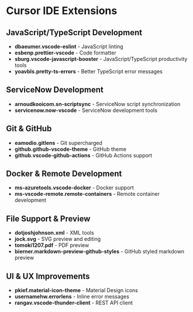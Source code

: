 # Cursor IDE Extensions

## JavaScript/TypeScript Development

- **dbaeumer.vscode-eslint** - JavaScript linting
- **esbenp.prettier-vscode** - Code formatter
- **sburg.vscode-javascript-booster** - JavaScript/TypeScript productivity tools
- **yoavbls.pretty-ts-errors** - Better TypeScript error messages

## ServiceNow Development

- **arnoudkooicom.sn-scriptsync** - ServiceNow script synchronization
- **servicenow.now-vscode** - ServiceNow development tools

## Git & GitHub

- **eamodio.gitlens** - Git supercharged
- **github.github-vscode-theme** - GitHub theme
- **github.vscode-github-actions** - GitHub Actions support

## Docker & Remote Development

- **ms-azuretools.vscode-docker** - Docker support
- **ms-vscode-remote.remote-containers** - Remote container development

## File Support & Preview

- **dotjoshjohnson.xml** - XML tools
- **jock.svg** - SVG preview and editing
- **tomoki1207.pdf** - PDF preview
- **bierner.markdown-preview-github-styles** - GitHub styled markdown preview

## UI & UX Improvements

- **pkief.material-icon-theme** - Material Design icons
- **usernamehw.errorlens** - Inline error messages
- **rangav.vscode-thunder-client** - REST API client
